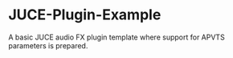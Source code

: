 # JUCE-Plugin-Example
A basic JUCE audio FX plugin template where support for APVTS parameters is prepared.
